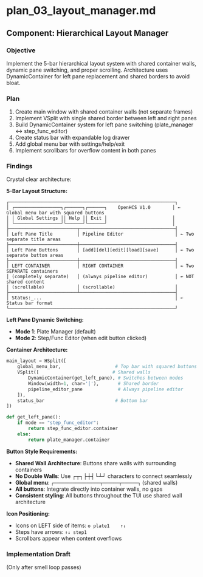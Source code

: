 # plan_03_layout_manager.md
## Component: Hierarchical Layout Manager

### Objective
Implement the 5-bar hierarchical layout system with shared container walls, dynamic pane switching, and proper scrolling. Architecture uses DynamicContainer for left pane replacement and shared borders to avoid bloat.

### Plan
1. Create main window with shared container walls (not separate frames)
2. Implement VSplit with single shared border between left and right panes
3. Build DynamicContainer system for left pane switching (plate_manager ↔ step_func_editor)
4. Create status bar with expandable log drawer
5. Add global menu bar with settings/help/exit
6. Implement scrollbars for overflow content in both panes

### Findings
Crystal clear architecture:

**5-Bar Layout Structure:**
```
┌─────────────────────────────────────────────────────────────┐
│ ┌─────────────────┐┌──────┐┌──────┐    OpenHCS V1.0        │ ← Global menu bar with squared buttons
│ │ Global Settings ││ Help ││ Exit │                        │
│ └─────────────────┘└──────┘└──────┘                        │
├─────────────────────────┬───────────────────────────────────┤
│ Left Pane Title         │ Pipeline Editor                   │ ← Two separate title areas
├─────────────────────────┼───────────────────────────────────┤
│ Left Pane Buttons       │ [add][del][edit][load][save]      │ ← Two separate button areas
├─────────────────────────┼───────────────────────────────────┤
│ LEFT CONTAINER          │ RIGHT CONTAINER                   │ ← Two SEPARATE containers
│ (completely separate)   │ (always pipeline editor)          │ ← NOT shared content
│ (scrollable)            │ (scrollable)                      │
├─────────────────────────┴───────────────────────────────────┤
│ Status:_...                                                 │ ← Status bar format
└─────────────────────────────────────────────────────────────┘
```

**Left Pane Dynamic Switching:**
- **Mode 1**: Plate Manager (default)
- **Mode 2**: Step/Func Editor (when edit button clicked)

**Container Architecture:**
```python
main_layout = HSplit([
    global_menu_bar,                    # Top bar with squared buttons
    VSplit([                           # Shared walls
        DynamicContainer(get_left_pane), # Switches between modes
        Window(width=1, char='│'),       # Shared border
        pipeline_editor_pane             # Always pipeline editor
    ]),
    status_bar                          # Bottom bar
])

def get_left_pane():
    if mode == "step_func_editor":
        return step_func_editor.container
    else:
        return plate_manager.container
```

**Button Style Requirements:**
- **Shared Wall Architecture**: Buttons share walls with surrounding containers
- **No Double Walls**: Use ┌┬┐├┼┤└┴┘ characters to connect seamlessly
- **Global menu**: `┌─────────────────┬──────┬──────┐` (shared walls)
- **All buttons**: Integrate directly into container walls, no gaps
- **Consistent styling**: All buttons throughout the TUI use shared wall architecture

**Icon Positioning:**
- Icons on LEFT side of items: `o plate1    ↑↓`
- Steps have arrows: `↑↓ step1`
- Scrollbars appear when content overflows

### Implementation Draft
(Only after smell loop passes)
